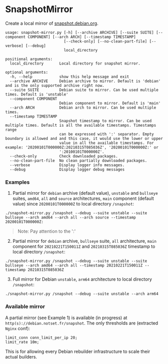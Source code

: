 SnapshotMirror
===

Create a local mirror of [snapshot.debian.org](snapshot.debian.org).

```
usage: snapshot-mirror.py [-h] [--archive ARCHIVE] [--suite SUITE] [--component COMPONENT] [--arch ARCH] [--timestamp TIMESTAMP]
                          [--check-only] [--no-clean-part-file] [--verbose] [--debug]
                          local_directory

positional arguments:
  local_directory       Local directory for snapshot mirror.

optional arguments:
  -h, --help            show this help message and exit
  --archive ARCHIVE     Debian archive to mirror. Default is 'debian' and is the only supported archive right now.
  --suite SUITE         Debian suite to mirror. Can be used multiple times. Default is 'unstable'
  --component COMPONENT
                        Debian component to mirror. Default is 'main'
  --arch ARCH           Debian arch to mirror. Can be used multiple times.
  --timestamp TIMESTAMP
                        Snapshot timestamp to mirror. Can be used multiple times. Default is all the available timestamps. Timestamps range
                        can be expressed with ':' separator. Empty boundary is allowed and and this case, it would use the lower or upper
                        value in all the available timestamps. For example: '20200101T000000Z:20210315T085036Z', '20200101T000000Z:' or
                        ':20100101T000000Z'.
  --check-only          Check downloaded packages.
  --no-clean-part-file  No clean partially downloaded packages.
  --verbose             Display logger info messages.
  --debug               Display logger debug messages
```

### Examples

1) Partial mirror for `debian` archive (default value), `unstable` and `bullseye` suites, `amd64`, `all` and `source`
architectures, `main` component (default value) since `20200101T000000Z` to local directory `/snapshot`:
```
./snapshot-mirror.py /snapshot --debug --suite unstable --suite bullseye --arch amd64 --arch all --arch source --timestamp 20200101T000000Z:
```
>Note: Pay attention to the ':'

2) Partial mirror for `debian` archive, `bullseye` suite, `all` architecture, `main` component for `20210221T150011Z`
and `20210315T085036Z` timestamp to local directory `/snapshot`:
```
./snapshot-mirror.py /snapshot --debug --suite unstable --suite bullseye --arch amd64 --arch all --timestamp 20210221T150011Z --timestamp 20210315T085036Z
```

3) Full mirror for Debian `unstable`, `arm64` architecture to local directory `/snapshot`:
```
./snapshot-mirror.py /snapshot --debug --suite unstable --arch arm64
```

### Available mirror

A partial mirror (see Example 1) is available (in progress) at `http(s)://debian.notset.fr/snapshot`. The only thresholds are (extracted `Nginx` conf):

```
limit_conn conn_limit_per_ip 20;
limit_rate 10m;
```

This is for allowing every Debian rebuilder infrastructure to scale their actual builders.

